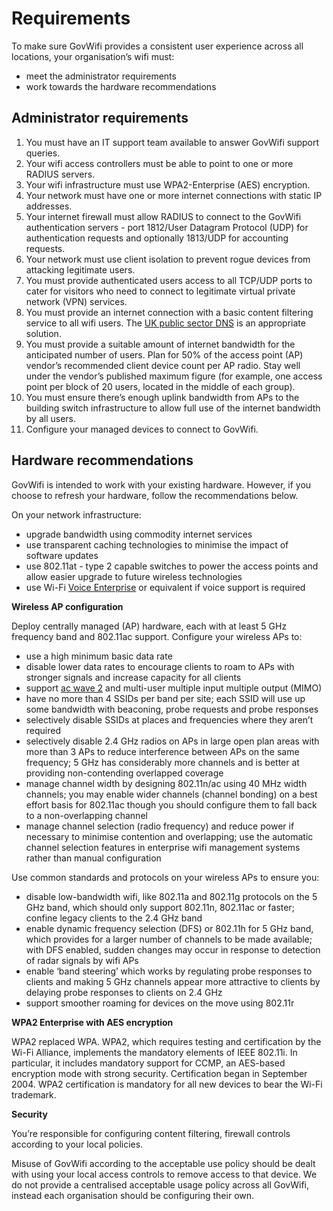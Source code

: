 # Requirements

To make sure GovWifi provides a consistent user experience across all locations, your organisation’s wifi must:

- meet the administrator requirements
- work towards the hardware recommendations

## Administrator requirements

1. You must have an IT support team available to answer GovWifi support queries.
2. Your wifi access controllers must be able to point to one or more RADIUS servers.
3. Your wifi infrastructure must use WPA2-Enterprise (AES) encryption.
4. Your network must have one or more internet connections with static IP addresses.
5. Your internet firewall must allow RADIUS to connect to the GovWifi authentication servers - port 1812/User Datagram Protocol (UDP) for authentication requests and optionally 1813/UDP for accounting requests.
6. Your network must use client isolation to prevent rogue devices from attacking legitimate users.
7. You must provide authenticated users access to all TCP/UDP ports to cater for visitors who need to connect to legitimate virtual private network (VPN) services.
8. You must provide an internet connection with a basic content filtering service to all wifi users. The [UK public sector DNS](https://www.gov.uk/guidance/introducing-the-uk-public-sector-dns) is an appropriate solution.
9. You must provide a suitable amount of internet bandwidth for the anticipated number of users. Plan for 50% of the access point (AP) vendor’s recommended client device count per AP radio. Stay well under the vendor’s published maximum figure (for example, one access point per block of 20 users, located in the middle of each group).
10. You must ensure there’s enough uplink bandwidth from APs to the building switch infrastructure to allow full use of the internet bandwidth by all users.
11. Configure your managed devices to connect to GovWifi.

## Hardware recommendations

GovWifi is intended to work with your existing hardware. However, if you choose to refresh your hardware, follow the recommendations below.

On your network infrastructure:

- upgrade bandwidth using commodity internet services
- use transparent caching technologies to minimise the impact of software updates
- use 802.11at - type 2 capable switches to power the access points and allow easier upgrade to future wireless technologies
- use Wi-Fi [Voice Enterprise](http://www.wi-fi.org/discover-wi-fi/wi-fi-certified-voice-programs) or equivalent if voice support is required

**Wireless AP configuration**

Deploy centrally managed (AP) hardware, each with at least 5 GHz frequency band and 802.11ac support. Configure your wireless APs to:

- use a high minimum basic data rate
- disable lower data rates to encourage clients to roam to APs with stronger signals and increase capacity for all clients
- support [ac wave 2](https://standards.ieee.org/findstds/standard/802.11ac-2013.html) and multi-user multiple input multiple output (MIMO)
- have no more than 4 SSIDs per band per site; each SSID will use up some bandwidth with beaconing, probe requests and probe responses
- selectively disable SSIDs at places and frequencies where they aren’t required
- selectively disable 2.4 GHz radios on APs in large open plan areas with more than 3 APs to reduce interference between APs on the same frequency; 5 GHz has considerably more channels and is better at providing non-contending overlapped coverage
- manage channel width by designing 802.11n/ac using 40 MHz width channels; you may enable wider channels (channel bonding) on a best effort basis for 802.11ac though you should configure them to fall back to a non-overlapping channel
- manage channel selection (radio frequency) and reduce power if necessary to minimise contention and overlapping; use the automatic channel selection features in enterprise wifi management systems rather than manual configuration

Use common standards and protocols on your wireless APs to ensure you:

- disable low-bandwidth wifi, like 802.11a and 802.11g protocols on the 5 GHz band, which should only support 802.11n, 802.11ac or faster; confine legacy clients to the 2.4 GHz band
- enable dynamic frequency selection (DFS) or 802.11h for 5 GHz band, which provides for a larger number of channels to be made available; with DFS enabled, sudden changes may occur in response to detection of radar signals by wifi APs
- enable ‘band steering’ which works by regulating probe responses to clients and making 5 GHz channels appear more attractive to clients by delaying probe responses to clients on 2.4 GHz
- support smoother roaming for devices on the move using 802.11r

**WPA2 Enterprise with AES encryption**

WPA2 replaced WPA. WPA2, which requires testing and certification by the Wi-Fi Alliance, implements the mandatory elements of IEEE 802.11i. In particular, it includes mandatory support for CCMP, an AES-based encryption mode with strong security. Certification began in September 2004. WPA2 certification is mandatory for all new devices to bear the Wi-Fi trademark.

**Security**

You’re responsible for configuring content filtering, firewall controls according to your local policies.

Misuse of GovWifi according to the acceptable use policy should be dealt with using your local access controls to remove access to that device. We do not provide a centralised acceptable usage policy across all GovWifi, instead each organisation should be configuring their own.

